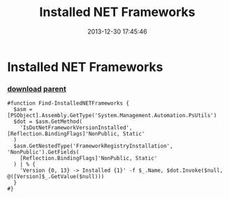﻿---
pid:            4753
parent:         4752
children:       
poster:         greg zakharov
title:          Installed NET Frameworks
date:           2013-12-30 17:45:46
description:    
format:         posh
---

# Installed NET Frameworks

### [download](4753.ps1) [parent](4752.md) 



```posh
#function Find-InstalledNETFrameworks {
  $asm = [PSObject].Assembly.GetType('System.Management.Automation.PsUtils')
  $dot = $asm.GetMethod(
    'IsDotNetFrameworkVersionInstalled', [Reflection.BindingFlags]'NonPublic, Static'
  )
  $asm.GetNestedType('FrameworkRegistryInstallation', 'NonPublic').GetFields(
    [Reflection.BindingFlags]'NonPublic, Static'
  ) | % {
    'Version {0, 13} -> Installed {1}' -f $_.Name, $dot.Invoke($null, @([Version]$_.GetValue($null)))
  }
#}
```
